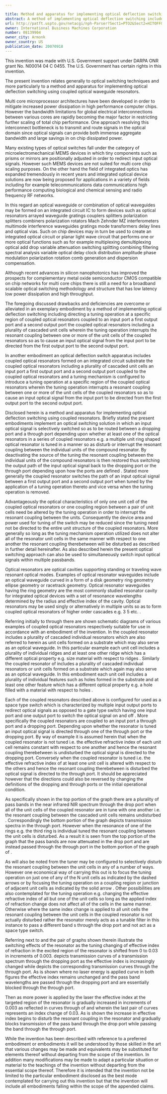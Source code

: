 ```yaml
---

title: Method and apparatus for implementing optical deflection switching using coupled resonators
abstract: A method of implementing optical deflection switching includes directing a tuning operation at a specific region of coupled optical resonators coupled to an input port, a first output port and a second output port, the coupled optical resonator including a plurality of cascaded unit cells; wherein the tuning operation interrupts a resonant coupling between one or more of the unit cells of the coupled resonators so as to cause an input optical signal from the input port to be directed from the first output port to the second output port.
url: http://patft.uspto.gov/netacgi/nph-Parser?Sect1=PTO2&Sect2=HITOFF&p=1&u=%2Fnetahtml%2FPTO%2Fsearch-adv.htm&r=1&f=G&l=50&d=PALL&S1=08139904&OS=08139904&RS=08139904
owner: International Business Machines Corporation
number: 08139904
owner_city: Armonk
owner_country: US
publication_date: 20070918
---
```

This invention was made with U.S. Government support under DARPA ONR grant No. N00014 04 C 0455. The U.S. Government has certain rights in this invention.

The present invention relates generally to optical switching techniques and more particularly to a method and apparatus for implementing optical deflection switching using coupled optical waveguide resonators.

Multi core microprocessor architectures have been developed in order to mitigate increased power dissipation in high performance computer chips. However the bandwidth limitations for global electrical interconnections between various cores are rapidly becoming the major factor in restricting further scaling of total chip performance. One approach resolving this interconnect bottleneck is to transmit and route signals in the optical domain since optical signals can provide both immense aggregate bandwidth and large savings in on chip dissipated power.

Many existing types of optical switches fall under the category of microelectromechanical MEMS devices in which tiny components such as prisms or mirrors are positionally adjusted in order to redirect input optical signals. However such MEMS devices are not suited for multi core chip scaling purposes. On the other hand the field of integrated optics has expanded tremendously in recent years and integrated optical device solutions are now being proposed for applications in a variety of fields including for example telecommunications data communications high performance computing biological and chemical sensing and radio frequency RF networks.

In this regard an optical waveguide or combination of optical waveguides may be formed on an integrated circuit IC to form devices such as optical resonators arrayed waveguide gratings couplers splitters polarization splitters combiners polarization rotators Mach Zehnder MZ interferometers multimode interference waveguides gratings mode transformers delay lines and optical vias. Such on chip devices may in turn be used to create an integrated optical circuit or planar light wave circuit that performs one or more optical functions such as for example multiplexing demultiplexing optical add drop variable attenuation switching splitting combining filtering spectral analysis variable optical delay clock distribution amplitude phase modulation polarization rotation comb generation and dispersion compensation.

Although recent advances in silicon nanophotonics has improved the prospects for complementary metal oxide semiconductor CMOS compatible on chip networks for multi core chips there is still a need for a broadband scalable optical switching methodology and structure that has low latency low power dissipation and high throughput.

The foregoing discussed drawbacks and deficiencies are overcome or alleviated in an exemplary embodiment by a method of implementing optical deflection switching including directing a tuning operation at a specific region of coupled optical resonators coupled to an input port a first output port and a second output port the coupled optical resonators including a plurality of cascaded unit cells wherein the tuning operation interrupts the resonant coupling between one or more of the unit cells of the coupled resonators so as to cause an input optical signal from the input port to be directed from the first output port to the second output port.

In another embodiment an optical deflection switch apparatus includes coupled optical resonators formed on an integrated circuit substrate the coupled optical resonators including a plurality of cascaded unit cells an input port a first output port and a second output port coupled to the coupled optical resonators and a tuning mechanism is configured to introduce a tuning operation at a specific region of the coupled optical resonators wherein the tuning operation interrupts a resonant coupling between one or more of the unit cells of the coupled resonators so as to cause an input optical signal from the input port to be directed from the first output port to the second output port.

Disclosed herein is a method and apparatus for implementing optical deflection switching using coupled resonators. Briefly stated the present embodiments implement an optical switching solution in which an input optical signal is selectively switched so as to be routed between a dropping port and a through port depending upon whether at least one of the optical resonators in a series of coupled resonators e.g. a multiple unit ring shaped optical resonator is tuned in a manner so as disturb or interrupt the resonant coupling between the individual units of the compound resonator. By deactivating the source of the tuning the resonant coupling between the individual units of the compound resonators is then restored thus switching the output path of the input optical signal back to the dropping port or the through port depending upon how the ports are defined . Stated more generally the coupled resonator switches the path of an input optical signal between a first output port and a second output port when tuned by the application of a tuning operation thereto and vice versa when the tuning operation is removed.

Advantageously the optical characteristics of only one unit cell of the coupled optical resonators or one coupling region between a pair of unit cells need be altered by the tuning operation in order to interrupt the resonant coupling between the units. Consequently the device area and power used for tuning of the switch may be reduced since the tuning need not be directed to the entire unit structure of the coupled resonators. More generally so long as the tuning mechanism operation utilized does not alter all of the resonator unit cells in the same manner with respect to one another the resonant coupling therebetween will be disturbed as described in further detail hereinafter. As also described herein the present optical switching approach can also be used to simultaneously switch input optical signals within multiple passbands.

Optical resonators are optical cavities supporting standing or traveling wave resonant optical modes. Examples of optical resonator waveguides include an optical waveguide curved in a form of a disk geometry ring geometry ellipse geometry or racetrack geometry. Optical resonator waveguides having the ring geometry are the most commonly studied resonator cavity for integrated optical devices with a set of resonance wavelengths determined by the radius and effective index of the cavity. Optical resonators may be used singly or alternatively in multiple units so as to form coupled optical resonators of higher order cascades e.g. 3 5 etc. .

Referring initially to through there are shown schematic diagrams of various examples of coupled optical resonators respectively suitable for use in accordance with an embodiment of the invention. In the coupled resonator includes a plurality of cascaded individual resonators which are also referred to herein as unit cells formed on a substrate which may also serve as an optical waveguide. In this particular example each unit cell includes a plurality of individual ridges and at least one other ridge which has a different optical property e.g. size material with respect to ridges . Similarly the coupled resonator of includes a plurality of cascaded individual resonators or unit cells formed on a substrate which again may also serve as an optical waveguide. In this embodiment each unit cell includes a plurality of individual features such as holes formed in the substrate and at least one other feature which has a different optical property e.g. a hole filled with a material with respect to holes .

Each of the coupled resonators described above is configured for used as a space type switch which is characterized by multiple input output ports to redirect optical signals as opposed to a gate type switch having one input port and one output port to switch the optical signal on and off . More specifically the coupled resonators are coupled to an input port a through port and a dropping port. Depending upon whether the resonator is tuned an input optical signal is directed through one of the through port or the dropping port. By way of example it is assumed herein that when the coupled resonator is not tuned i.e. the effective refractive index of each unit cell remains constant with respect to one another and hence the resonant coupling therebetween is undisturbed the optical signal is directed to the dropping port. Conversely when the coupled resonator is tuned i.e. the effective refractive index of at least one unit cell is altered with respect to the others and hence the resonant coupling therebetween is disturbed the optical signal is directed to the through port. It should be appreciated however that the directions could also be reversed by changing the definitions of the dropping and through ports or the initial operational condition.

As specifically shown in the top portion of the graph there are a plurality of pass bands in the near infrared NIR spectrum through the drop port when all of the unit cells of the coupled resonator are in tune with one another i.e. the resonant coupling between the cascaded unit cells remains undisturbed . Correspondingly the bottom portion of the graph depicts transmission spectra in the through port. However when the resonance of one of the rings e.g. the third ring is individual tuned the resonant coupling between the unit cells is disturbed. As a result it is seen from the top portion of the graph that the pass bands are now attenuated in the drop port and are instead passed through the through port in the bottom portion of the graph of .

As will also be noted from the tuner may be configured to selectively disturb the resonant coupling between the unit cells in any of a number of ways. However one economical way of carrying this out is to focus the tuning operation on just one of any of the N unit cells as indicated by the dashed arrows or by focusing the tuning operation on a coupling region or junction of adjacent unit cells as indicated by the solid arrow . Other possibilities are also contemplated for the tuning operation e.g. changing the effective refractive index of all but one of the unit cells so long as the applied index of refraction change does not affect all of the cells in the same manner. Otherwise where the same index change is applied to all unit cells the resonant coupling between the unit cells in the coupled resonator is not actually disturbed rather the resonator merely acts as a tunable filter in this instance to pass a different band s through the drop port and not act as a space type switch.

Referring next to and the pair of graphs shown therein illustrate the switching effects of the resonator as the tuning changing of effective index of refraction in the excited region of the resonator is shifted from 0 to 0.03 in increments of 0.003. depicts transmission curves of a transmission spectrum through the dropping port as the effective index is increasingly changed while depicts the corresponding transmission curves through the through port. As is shown where no laser energy is applied curve in both figures the effective index remains unchanged and the pass band wavelengths are passed through the dropping port and are essentially blocked through the through port.

Then as more power is applied by the laser the effective index at the targeted region of the resonator is gradually increased in increments of 0.003 as reflected in curves through of and wherein the last pair of curves represents an index change of 0.03. As is shown the increase in effective index begins to disturb the resonant coupling in the resonator and gradually blocks transmission of the pass band through the drop port while passing the band through the through port.

While the invention has been described with reference to a preferred embodiment or embodiments it will be understood by those skilled in the art that various changes may be made and equivalents may be substituted for elements thereof without departing from the scope of the invention. In addition many modifications may be made to adapt a particular situation or material to the teachings of the invention without departing from the essential scope thereof. Therefore it is intended that the invention not be limited to the particular embodiment disclosed as the best mode contemplated for carrying out this invention but that the invention will include all embodiments falling within the scope of the appended claims.


